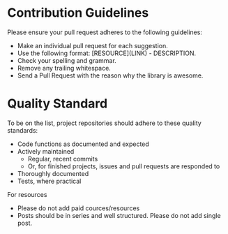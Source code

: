 # Contribution Guidelines

Please ensure your pull request adheres to the following guidelines:

- Make an individual pull request for each suggestion.
- Use the following format: \[RESOURCE\]\(LINK\) - DESCRIPTION.
- Check your spelling and grammar.
- Remove any trailing whitespace.
- Send a Pull Request with the reason why the library is awesome.

# Quality Standard

To be on the list, project repositories should adhere to these quality standards:

- Code functions as documented and expected
- Actively maintained
    - Regular, recent commits
    - Or, for finished projects, issues and pull requests are responded to
- Thoroughly documented
- Tests, where practical

For resources

- Please do not add paid cources/resources
- Posts should be in series and well structured. Please do not add single post.
